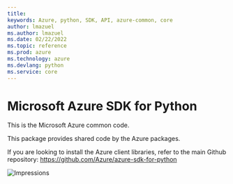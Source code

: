 ```yaml
---
title: 
keywords: Azure, python, SDK, API, azure-common, core
author: lmazuel
ms.author: lmazuel
ms.date: 02/22/2022
ms.topic: reference
ms.prod: azure
ms.technology: azure
ms.devlang: python
ms.service: core
---
```

# Microsoft Azure SDK for Python

This is the Microsoft Azure common code.

This package provides shared code by the Azure packages.

If you are looking to install the Azure client libraries, refer to the main Github repository:
https://github.com/Azure/azure-sdk-for-python


![Impressions](https://azure-sdk-impressions.azurewebsites.net/api/impressions/azure-sdk-for-python%2Fazure-common%2FREADME.png)

